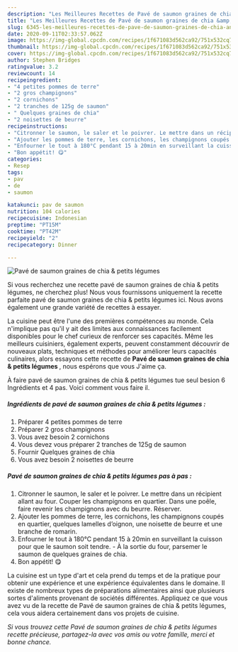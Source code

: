 ```yaml
---
description: "Les Meilleures Recettes de Pavé de saumon graines de chia &amp;amp; petits légumes"
title: "Les Meilleures Recettes de Pavé de saumon graines de chia &amp;amp; petits légumes"
slug: 6345-les-meilleures-recettes-de-pave-de-saumon-graines-de-chia-and-amp-petits-legumes
date: 2020-09-11T02:33:57.062Z
image: https://img-global.cpcdn.com/recipes/1f671083d562ca92/751x532cq70/pave-de-saumon-graines-de-chia-petits-legumes-photo-principale-de-la-recette.jpg
thumbnail: https://img-global.cpcdn.com/recipes/1f671083d562ca92/751x532cq70/pave-de-saumon-graines-de-chia-petits-legumes-photo-principale-de-la-recette.jpg
cover: https://img-global.cpcdn.com/recipes/1f671083d562ca92/751x532cq70/pave-de-saumon-graines-de-chia-petits-legumes-photo-principale-de-la-recette.jpg
author: Stephen Bridges
ratingvalue: 3.2
reviewcount: 14
recipeingredient:
- "4 petites pommes de terre"
- "2 gros champignons"
- "2 cornichons"
- "2 tranches de 125g de saumon"
- " Quelques graines de chia"
- "2 noisettes de beurre"
recipeinstructions:
- "Citronner le saumon, le saler et le poivrer. Le mettre dans un récipient allant au four. Couper les champignons en quartier. Dans une poêle, faire revenir les champignons avec du beurre. Réserver."
- "Ajouter les pommes de terre, les cornichons, les champignons coupés en quartier, quelques lamelles d’oignon, une noisette de beurre et une branche de romarin."
- "Enfourner le tout à 180°C pendant 15 à 20min en surveillant la cuisson pour que le saumon soit tendre.  À la sortie du four, parsemer le saumon de quelques graines de chia."
- "Bon appétit! 😋"
categories:
- Resep
tags:
- pav
- de
- saumon

katakunci: pav de saumon 
nutrition: 104 calories
recipecuisine: Indonesian
preptime: "PT15M"
cooktime: "PT42M"
recipeyield: "2"
recipecategory: Dinner

---
```



![Pavé de saumon graines de chia &amp; petits légumes](https://img-global.cpcdn.com/recipes/1f671083d562ca92/751x532cq70/pave-de-saumon-graines-de-chia-petits-legumes-photo-principale-de-la-recette.jpg)

Si vous recherchez une recette pavé de saumon graines de chia &amp; petits légumes, ne cherchez plus! Nous vous fournissons uniquement la recette parfaite pavé de saumon graines de chia &amp; petits légumes ici. Nous avons également une grande variété de recettes à essayer.

La cuisine peut être l'une des premières compétences au monde. Cela n'implique pas qu'il y ait des limites aux connaissances facilement disponibles pour le chef curieux de renforcer ses capacités. Même les meilleurs cuisiniers, également experts, peuvent constamment découvrir de nouveaux plats, techniques et méthodes pour améliorer leurs capacités culinaires, alors essayons cette recette de <strong> Pavé de saumon graines de chia &amp; petits légumes </strong>, nous espérons que vous J'aime ça.

<!--inarticleads1-->

À faire pavé de saumon graines de chia &amp; petits légumes tue seul besion 6 Ingrédients et 4 pas. Voici comment vous faire il.

##### Ingrédients de pavé de saumon graines de chia &amp; petits légumes :

1. Préparer 4 petites pommes de terre
1. Préparer 2 gros champignons
1. Vous avez besoin 2 cornichons
1. Vous devez vous préparer 2 tranches de 125g de saumon
1. Fournir  Quelques graines de chia
1. Vous avez besoin 2 noisettes de beurre




<!--inarticleads2-->

##### Pavé de saumon graines de chia &amp; petits légumes pas à pas :

1. Citronner le saumon, le saler et le poivrer. Le mettre dans un récipient allant au four. Couper les champignons en quartier. Dans une poêle, faire revenir les champignons avec du beurre. Réserver.
1. Ajouter les pommes de terre, les cornichons, les champignons coupés en quartier, quelques lamelles d’oignon, une noisette de beurre et une branche de romarin.
1. Enfourner le tout à 180°C pendant 15 à 20min en surveillant la cuisson pour que le saumon soit tendre.  - À la sortie du four, parsemer le saumon de quelques graines de chia.
1. Bon appétit! 😋




<!--inarticleads1-->

<p>
La cuisine est un type d'art et cela prend du temps et de la pratique pour obtenir une expérience et une expérience équivalentes dans le domaine. Il existe de nombreux types de préparations alimentaires ainsi que plusieurs sortes d'aliments provenant de sociétés différentes. Appliquez ce que vous avez vu de la recette de Pavé de saumon graines de chia &amp; petits légumes, cela vous aidera certainement dans vos projets de cuisine.
</p>

<p>
<i>Si vous trouvez cette Pavé de saumon graines de chia &amp; petits légumes recette précieuse, partagez-la avec vos amis ou votre famille, merci et bonne chance.</i>
</p>
